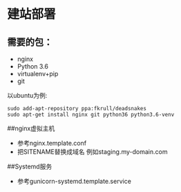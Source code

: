 建站部署
===========
## 需要的包：

* nginx
* Python 3.6
* virtualenv+pip
* git

以ubuntu为例:

    sudo add-apt-repository ppa:fkrull/deadsnakes
    sudo apt-get install nginx git python36 python3.6-venv

##nginx虚拟主机
* 参考nginx.template.conf
* 把SITENAME替换成域名 例如staging.my-domain.com

##Systemd服务
* 参考gunicorn-systemd.template.service